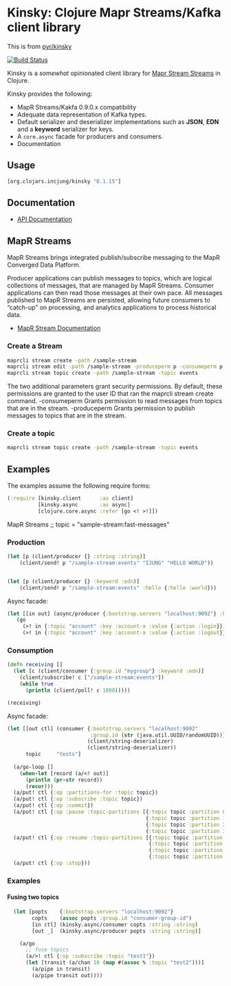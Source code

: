 Kinsky: Clojure Mapr Streams/Kafka client library
====================================
This is from [pyr/kinsky](http://https://github.com/pyr/kinsky)

[![Build Status](https://secure.travis-ci.org/pyr/kinsky.png)](http://travis-ci.org/pyr/kinsky)

Kinsky is a *somewhat* opinionated client library
for [Mapr Stream Streams](http://maprdocs.mapr.com/51/MapR_Streams/mapr_streams.html) in Clojure.

Kinsky provides the following:

- MapR Streams/Kakfa 0.9.0.x compatibility
- Adequate data representation of Kafka types.
- Default serializer and deserializer implementations such as
  **JSON**, **EDN** and a **keyword** serializer for keys.
- A `core.async` facade for producers and consumers.
- Documentation

## Usage

```clojure
[org.clojars.incjung/kinsky "0.1.15"]
```

## Documentation

* [API Documentation](http://pyr.github.io/kinsky)

## MapR Streams
MapR Streams brings integrated publish/subscribe messaging to the MapR Converged Data Platform.

Producer applications can publish messages to topics, which are logical collections of messages, that are managed by MapR Streams. Consumer applications can then read those messages at their own pace. All messages published to MapR Streams are persisted, allowing future consumers to “catch-up” on processing, and analytics applications to process historical data.

* [MapR Stream Documentation](http://maprdocs.mapr.com/51/MapR_Streams/getting_started_with_mapr_streams.html)

### Create a Stream 
```bash 
maprcli stream create -path /sample-stream
maprcli stream edit -path /sample-stream -produceperm p -consumeperm p -topicperm p
maprcli stream topic create -path /sample-stream -topic events
```
The two additional parameters grant security permissions. By default, these permissions are granted to the user ID that ran the maprcli stream create command.
-consumeperm
Grants permission to read messages from topics that are in the stream.
-produceperm
Grants permission to publish messages to topics that are in the stream.

### Create a topic 
```bash 
maprcli stream topic create -path /sample-stream -topic events
```


## Examples

The examples assume the following require forms:

```clojure
(:require [kinsky.client      :as client]
          [kinsky.async       :as async]
          [clojure.core.async :refer [go <! >!]])
```

MapR Streams
;; topic = "sample-stream:fast-messages"

### Production

```clojure
(let [p (client/producer {} :string :string)]
    (client/send! p "/sample-stream:events" "IJUNG" "HELLO WORLD"))


(let [p (client/producer {} :keyword :edn)]
    (client/send! p "/sample-stream:events" :hello {:hello :world}))
```
Async facade:

```clojure
(let [[in out] (async/producer {:bootstrap.servers "localhost:9092"} :keyword :edn)]
   (go
     (>! in {:topic "account" :key :account-a :value {:action :login}})
     (>! in {:topic "account" :key :account-a :value {:action :logout}})))
```

### Consumption

```clojure
(defn receiving [] 
  (let [c (client/consumer {:group.id "mygroup"} :keyword :edn)]
    (client/subscribe! c ["/sample-stream:events"])
    (while true
      (println (client/poll! c 1000)))))

(receiving)
```

Async facade:

```clojure
(let [[out ctl] (consumer {:bootstrap.servers "localhost:9092"
                           :group.id (str (java.util.UUID/randomUUID))}
                          (client/string-deserializer)
                          (client/string-deserializer))
      topic     "tests"]
						  
  (a/go-loop []
    (when-let [record (a/<! out)]
      (println (pr-str record))
      (recur)))
  (a/put! ctl {:op :partitions-for :topic topic})
  (a/put! ctl {:op :subscribe :topic topic})
  (a/put! ctl {:op :commit})
  (a/put! ctl {:op :pause :topic-partitions [{:topic topic :partition 0}
                                             {:topic topic :partition 1}
                                             {:topic topic :partition 2}
                                             {:topic topic :partition 3}]})
  (a/put! ctl {:op :resume :topic-partitions [{:topic topic :partition 0}
                                              {:topic topic :partition 1}
                                              {:topic topic :partition 2}
                                              {:topic topic :partition 3}]})
  (a/put! ctl {:op :stop}))
```

### Examples

#### Fusing two topics

```clojure
  (let [popts    {:bootstrap.servers "localhost:9092"}
        copts    (assoc popts :group.id "consumer-group-id")
        [in ctl] (kinsky.async/consumer copts :string :string)
        [out _]  (kinsky.async/producer popts :string :string)]

    (a/go
      ;; fuse topics
	  (a/>! ctl {:op :subscribe :topic "test1"})
      (let [transit (a/chan 10 (map #(assoc % :topic "test2")))]
        (a/pipe in transit)
        (a/pipe transit out))))
```
